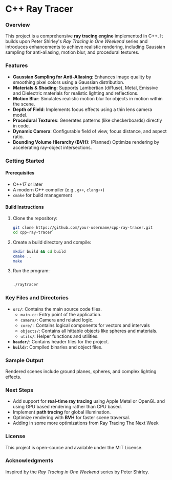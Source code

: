 **C++ Ray Tracer**
==================

### **Overview**

This project is a comprehensive **ray tracing engine** implemented in C++. It builds upon Peter Shirley's *Ray Tracing in One Weekend* series and introduces enhancements to achieve realistic rendering, including Gaussian sampling for anti-aliasing, motion blur, and procedural textures.

### **Features**

-   **Gaussian Sampling for Anti-Aliasing**: Enhances image quality by smoothing pixel colors using a Gaussian distribution.
-   **Materials & Shading**: Supports Lambertian (diffuse), Metal, Emissive and Dielectric materials for realistic lighting and reflections.
-   **Motion Blur**: Simulates realistic motion blur for objects in motion within the scene.
-   **Depth of Field**: Implements focus effects using a thin lens camera model.
-   **Procedural Textures**: Generates patterns (like checkerboards) directly in code.
-   **Dynamic Camera**: Configurable field of view, focus distance, and aspect ratio.
-   **Bounding Volume Hierarchy (BVH)**: (Planned) Optimize rendering by accelerating ray-object intersections.

### **Getting Started**

#### **Prerequisites**

-   C++17 or later
-   A modern C++ compiler (e.g., `g++`, `clang++`)
-   `cmake` for build management

#### **Build Instructions**

1.  Clone the repository:

    ```bash
    git clone https://github.com/your-username/cpp-ray-tracer.git
    cd cpp-ray-tracer`
    ```

2.  Create a build directory and compile:

    ```bash
    mkdir build && cd build
    cmake ..
    make
    ```

3.  Run the program:

    ```bash

    ./raytracer
    ```

### **Key Files and Directories**

-   **`src/`**: Contains the main source code files.
    -   `main.cc`: Entry point of the application.
    -   `camera/`: Camera and related logic.
    -   `core/`  : Contains logical components for vectors and intervals
    -   `objects/`: Contains all hittable objects like spheres and materials.
    -   `utils/`: Helper functions and utilities.
-   **`header/`**: Contains header files for the project.
-   **`build/`**: Compiled binaries and object files.

### **Sample Output**

Rendered scenes include ground planes, spheres, and complex lighting effects.

### **Next Steps**

-   Add support for **real-time ray tracing** using Apple Metal or OpenGL and using GPU based rendering rather than CPU based.
-   Implement **path tracing** for global illumination.
-   Optimize rendering with **BVH** for faster scene traversal.
-   Adding in some more optimizations from Ray Tracing The Next Week

### **License**

This project is open-source and available under the MIT License.

### **Acknowledgments**

Inspired by the *Ray Tracing in One Weekend* series by Peter Shirley.